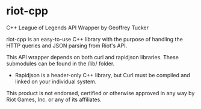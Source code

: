 riot-cpp
========
C++ League of Legends API Wrapper by Geoffrey Tucker

riot-cpp is an easy-to-use C++ library with the purpose of handling the HTTP queries and JSON parsing from Riot's API.

This API wrapper depends on both curl and rapidjson libraries. These submodules can be found in the /lib/ folder.

- Rapidjson is a header-only C++ library, but Curl must be compiled and linked on your individual system.

This product is not endorsed, certified or otherwise approved in any way by Riot Games, Inc. or any of its affiliates.